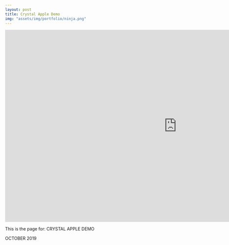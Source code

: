 ```yaml
---
layout: post
title: Crystal Apple Demo
img: "assets/img/portfolio/ninja.png"
---
```


<iframe width="1120" height="630" src="https://www.youtube.com/embed/fLfcTI8zces" title="YouTube video player" frameborder="0" allow="accelerometer; autoplay; clipboard-write; encrypted-media; gyroscope; picture-in-picture" allowfullscreen></iframe>

This is the page for: CRYSTAL APPLE DEMO

OCTOBER 2019
